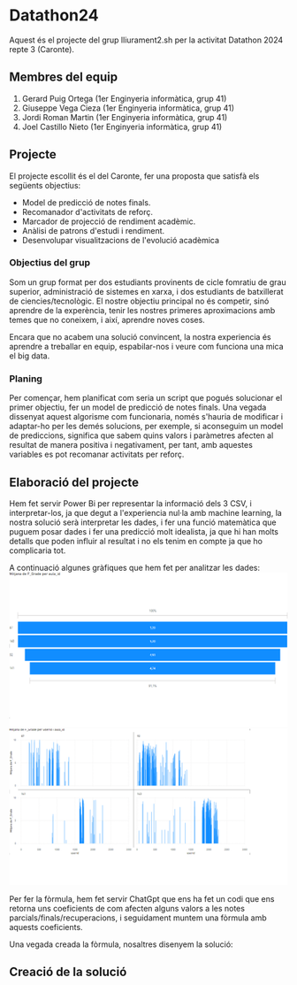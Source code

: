 # Datathon24

Aquest és el projecte del grup lliurament2.sh per la activitat Datathon 2024 repte 3 (Caronte).

## Membres del equip

1. Gerard Puig Ortega (1er Enginyeria informàtica, grup 41)
2. Giuseppe Vega Cieza (1er Enginyeria informàtica, grup 41)
3. Jordi Roman Martin (1er Enginyeria informàtica, grup 41)
4. Joel Castillo Nieto (1er Enginyeria informàtica, grup 41)

## Projecte

El projecte escollit és el del Caronte, fer una proposta que satisfà els següents objectius:
- Model de predicció de notes finals.
- Recomanador d'activitats de reforç.
- Marcador de projecció de rendiment acadèmic.
- Anàlisi de patrons d'estudi i rendiment.
- Desenvolupar visualitzacions de l'evolució acadèmica

### Objectius del grup

Som un grup format per dos estudiants provinents de cicle fomratiu de grau superior, administració de sistemes en xarxa, i dos estudiants de batxillerat de ciencies/tecnològic. El nostre objectiu principal no és competir, sinó aprendre de la experència, tenir les nostres primeres aproximacions amb temes que no coneixem, i així, aprendre noves coses. 

Encara que no acabem una solució convincent, la nostra experiencia és aprendre a treballar en equip, espabilar-nos i veure com funciona una mica el big data.

### Planing

Per començar, hem planificat com seria un script que pogués solucionar el primer objectiu, fer un model de predicció de notes finals. Una vegada dissenyat aquest algorisme com funcionaria, només s'hauria de modificar i adaptar-ho per les demés solucions, per exemple, si aconseguim un model de prediccions, significa que sabem quins valors i paràmetres afecten al resultat de manera positiva i negativament, per  tant, amb aquestes variables es pot recomanar activitats per reforç.

## Elaboració del projecte

Hem fet servir Power Bi per representar la informació dels 3 CSV, i interpretar-los, ja que degut a l'experiencia nul·la amb machine learning, la nostra solució serà interpretar les dades, i fer una funció matemàtica que puguem posar dades i fer una predicció molt idealista, ja que hi han molts detalls que poden influir al resultat i no els tenim en compte ja que ho complicaria tot.

A continuació algunes gràfiques que hem fet per analitzar les dades:
![Mitjana de nota](https://github.com/Joel-Castillo-Nieto/Hackathron24/blob/main/img/mitjana.png)
![Mitjana de nota classificat per assignatura(aula)](https://github.com/Joel-Castillo-Nieto/Hackathron24/blob/main/img/media%20de%20nota%20final%20por%20assignaturas.png)

Per fer la fòrmula, hem fet servir ChatGpt que ens ha fet un codi que ens retorna uns coeficients de com afecten alguns valors a les notes parcials/finals/recuperacions, i seguidament muntem una fòrmula amb aquests coeficients.

Una vegada creada la fòrmula, nosaltres disenyem la solució:

## Creació de la solució

